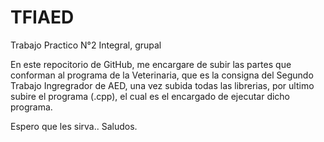 # TFIAED
Trabajo Practico N°2 Integral, grupal

En este repocitorio de GitHub, me encargare de subir las partes que conforman al programa de la Veterinaria, que es la consigna del Segundo Trabajo Ingregrador de AED, una vez subida todas las librerias, por ultimo subire el programa (.cpp), el cual es el encargado de ejecutar dicho programa.

Espero que les sirva.. Saludos.
